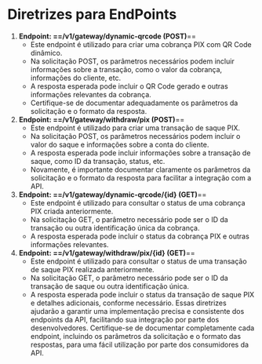 # Diretrizes para EndPoints
1. **Endpoint: ==/v1/gateway/dynamic-qrcode (POST)**==
    - Este endpoint é utilizado para criar uma cobrança PIX com QR Code dinâmico.
    - Na solicitação POST, os parâmetros necessários podem incluir informações sobre a transação, como o valor da cobrança, informações do cliente, etc.
    - A resposta esperada pode incluir o QR Code gerado e outras informações relevantes da cobrança.
    - Certifique-se de documentar adequadamente os parâmetros da solicitação e o formato da resposta.
2. **Endpoint: ==/v1/gateway/withdraw/pix (POST)**==
    - Este endpoint é utilizado para criar uma transação de saque PIX.
    - Na solicitação POST, os parâmetros necessários podem incluir o valor do saque e informações sobre a conta do cliente.
    - A resposta esperada pode incluir informações sobre a transação de saque, como ID da transação, status, etc.
    - Novamente, é importante documentar claramente os parâmetros da solicitação e o formato da resposta para facilitar a integração com a API.
3. **Endpoint: ==/v1/gateway/dynamic-qrcode/{id} (GET)**==
    - Este endpoint é utilizado para consultar o status de uma cobrança PIX criada anteriormente.
    - Na solicitação GET, o parâmetro necessário pode ser o ID da transação ou outra identificação única da cobrança.
    - A resposta esperada pode incluir o status da cobrança PIX e outras informações relevantes.
4. **Endpoint: ==/v1/gateway/withdraw/pix/{id} (GET)**==
    - Este endpoint é utilizado para consultar o status de uma transação de saque PIX realizada anteriormente.
    - Na solicitação GET, o parâmetro necessário pode ser o ID da transação de saque ou outra identificação única.
    - A resposta esperada pode incluir o status da transação de saque PIX e detalhes adicionais, conforme necessário.
Essas diretrizes ajudarão a garantir uma implementação precisa e consistente dos endpoints da API, facilitando sua integração por parte dos desenvolvedores. Certifique-se de documentar completamente cada endpoint, incluindo os parâmetros da solicitação e o formato das respostas, para uma fácil utilização por parte dos consumidores da API.